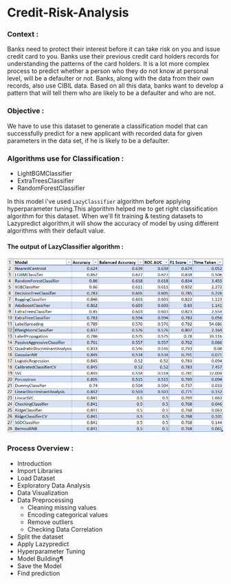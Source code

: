 # Credit-Risk-Analysis
### Context : 
   Banks need to protect their interest before it can take risk on you and issue credit card to you. Banks use their previous credit card holders records for understanding the patterns of the card holders. It is a lot more complex process to predict whether a person who they do not know at personal level, will be a defaulter or not. Banks, along with the data from their own records, also use CIBIL data. Based on all this data, banks want to develop a pattern that will tell them who are likely to be a defaulter and who are not.
### Objective :
   We have to use this dataset to generate a classification model that can successfully predict for a new applicant with recorded data for given parameters in the data set, if he is likely to be a defaulter.
### Algorithms use for Classification :
- LightBGMClassifier
- ExtraTreesClassifier
- RandomForestClassifier

In this model i've used <code>LazyClassifier</code> algorithm before applying hyperparameter tuning.This algorithm helped me to get right classification algorithm for this dataset. When we'll fit training & testing datasets to Lazypredict algorithm,it will show the accuracy of model by using different algorithms with their default value.
#### The output of LazyClassifier algorithm :
<p align="center">
  <img src="Image/lazypredict_algo_output.png" alt="Sublime's custom image"/>
</p>

### Process Overview :
- Introduction
- Import Libraries
- Load Dataset
- Exploratory Data Analysis
- Data Visualization
- Data Preprocessing
  - Cleaning missing values     
  - Encoding categorical values
  - Remove outliers 
  - Checking Data Correlation
- Split the dataset
- Apply Lazypredict
- Hyperparameter Tuning
- Model Building¶
- Save the Model
- Find prediction
